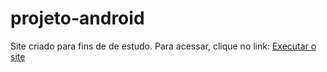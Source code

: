 # projeto-android
Site criado para fins de de estudo. Para acessar, clique no link:
<a href="https://gustarm.github.io/projeto-android/">Executar o site</a>
 
